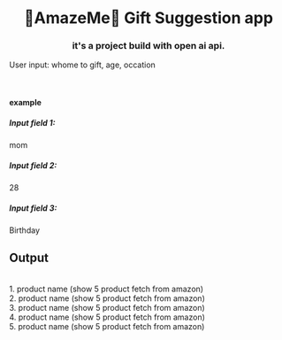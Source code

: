 <h1 align="center">🎁AmazeMe🎁 Gift Suggestion app</h1>
<h3 align="center">it's a project build with open ai api.</h3>

<p>User input: whome to gift, age, occation</p><br/>

<h4>example </h4>
<h5>Input field 1:</h5> mom</br>
<h5>Input field 2:</h5> 28</br>
<h5>Input field 3:</h5> Birthday</br>

<h2>Output</h2><br/>
1. product name (show 5 product fetch from amazon)<br/>
2. product name (show 5 product fetch from amazon)<br/>
3. product name (show 5 product fetch from amazon)<br/>
4. product name (show 5 product fetch from amazon)<br/>
5. product name (show 5 product fetch from amazon)<br/>
